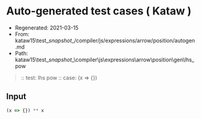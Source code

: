 # Auto-generated test cases ( Kataw )
- Regenerated: 2021-03-15
- From: kataw15\test\__snapshot__/compiler/js/expressions/arrow/position/autogen.md
- Path: kataw15\test\__snapshot__\compiler\js\expressions\arrow\position\gen\lhs_pow
> :: test: lhs pow
> :: case: (x => {})
## Input

`````js
(x => {}) ** x
`````
